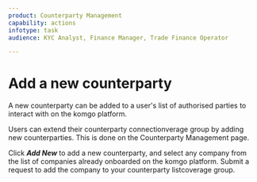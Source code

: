 ```yaml
---
product: Counterparty Management
capability: actions
infotype: task
audience: KYC Analyst, Finance Manager, Trade Finance Operator

---
```

# Add a new counterparty

A new counterparty can be added to a user's list of authorised parties to interact with on the komgo platform.

Users can extend their counterparty connectionverage group by adding new counterparties. This is done on the Counterparty Management page.

Click _**Add New**_ to add a new counterparty, and select any company from the list of companies already onboarded on the komgo platform. Submit a request to add the company to your counterparty listcoverage group.

<!--stackedit_data:
eyJoaXN0b3J5IjpbLTE3ODAyNTIwOTNdfQ==
-->